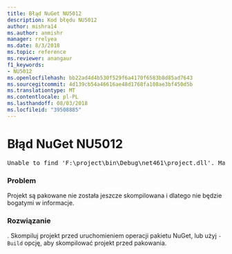 ```yaml
---
title: Błąd NuGet NU5012
description: Kod błędu NU5012
author: mishra14
ms.author: anmishr
manager: rrelyea
ms.date: 8/3/2018
ms.topic: reference
ms.reviewer: anangaur
f1_keywords:
- NU5012
ms.openlocfilehash: bb22ad4d4b530f529f6a4170f6583b8d85ad7643
ms.sourcegitcommit: 4d139cb54a46616ae48d1768fa108ae3bf450d5b
ms.translationtype: MT
ms.contentlocale: pl-PL
ms.lasthandoff: 08/03/2018
ms.locfileid: "39508885"
---
```

# <a name="nuget-error-nu5012"></a>Błąd NuGet NU5012
<pre>Unable to find 'F:\project\bin\Debug\net461\project.dll'. Make sure the project has been built.</pre>

### <a name="issue"></a>Problem

Projekt są pakowane nie została jeszcze skompilowana i dlatego nie będzie bogatymi w informacje.


### <a name="solution"></a>Rozwiązanie

. Skompiluj projekt przed uruchomieniem operacji pakietu NuGet, lub użyj `-Build` opcję, aby skompilować projekt przed pakowania.

